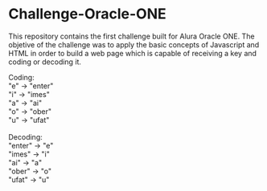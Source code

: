 # Challenge-Oracle-ONE

This repository contains the first challenge built for Alura Oracle ONE. The objetive of the challenge was to apply the basic concepts of Javascript and HTML in order to build a web page which is capable of receiving a key and coding or decoding it. 

Coding: 
<br>
"e" -> "enter"
<br>
"i" -> "imes"
<br>
"a" -> "ai"
<br>
"o" -> "ober"
<br>
"u" -> "ufat"
<br>
<br>
Decoding:
<br>
"enter" -> "e"
<br>
"imes" -> "i"
<br>
"ai" -> "a"
<br>
"ober" -> "o"
<br>
"ufat" -> "u"
